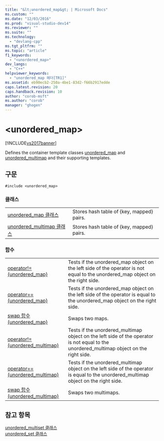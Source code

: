 ```yaml
---
title: "&lt;unordered_map&gt; | Microsoft Docs"
ms.custom: ""
ms.date: "12/03/2016"
ms.prod: "visual-studio-dev14"
ms.reviewer: ""
ms.suite: ""
ms.technology: 
  - "devlang-cpp"
ms.tgt_pltfrm: ""
ms.topic: "article"
f1_keywords: 
  - "<unordered_map>"
dev_langs: 
  - "C++"
helpviewer_keywords: 
  - "unordered_map 헤더[TR1]"
ms.assetid: eb90ecb2-250a-4be1-83d2-f66b2917edde
caps.latest.revision: 20
caps.handback.revision: 10
author: "corob-msft"
ms.author: "corob"
manager: "ghogen"
---
```

# &lt;unordered_map&gt;
[!INCLUDE[vs2017banner](../assembler/inline/includes/vs2017banner.md)]

Defines the container template classes [unordered\_map](../standard-library/unordered-map-class.md) and [unordered\_multimap](../standard-library/unordered-multimap-class.md) and their supporting templates.  
  
## 구문  
  
```  
#include <unordered_map>  
```  
  
### 클래스  
  
|||  
|-|-|  
|[unordered\_map 클래스](../standard-library/unordered-map-class.md)|Stores hash table of {key, mapped} pairs.|  
|[unordered\_multimap 클래스](../standard-library/unordered-multimap-class.md)|Stores hash table of {key, mapped} pairs.|  
  
### 함수  
  
|||  
|-|-|  
|[operator\!\= \(unordered\_map\)](../Topic/operator!=%20\(unordered_map\).md)|Tests if the unordered\_map object on the left side of the operator is not equal to the unordered\_map object on the right side.|  
|[operator\=\= \(unordered\_map\)](../Topic/operator==%20\(unordered_map\).md)|Tests if the unordered\_map object on the left side of the operator is equal to the unordered\_map object on the right side.|  
|[swap 함수\(unordered\_map\)](../Topic/swap%20Function%20\(unordered_map\).md)|Swaps two maps.|  
|[operator\!\= \(unordered\_multimap\)](../Topic/operator!=%20\(unordered_multimap\).md)|Tests if the unordered\_multimap object on the left side of the operator is not equal to the unordered\_multimap object on the right side.|  
|[operator\=\= \(unordered\_multimap\)](../Topic/operator==%20\(unordered_multimap\).md)|Tests if the unordered\_multimap object on the left side of the operator is equal to the unordered\_multimap object on the right side.|  
|[swap 함수\(unordered\_multimap\)](../Topic/swap%20Function%20\(unordered_multimap\).md)|Swaps two multimaps.|  
  
## 참고 항목  
 [unordered\_multiset 클래스](../standard-library/unordered-multiset-class.md)   
 [unordered\_set 클래스](../standard-library/unordered-set-class.md)